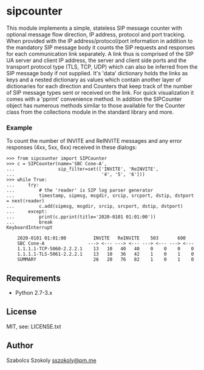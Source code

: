 # sipcounter
This module implements a simple, stateless SIP message counter with optional message flow direction, IP address, protocol and port tracking. When provided with the IP address/protocol/port information in addition to the mandatory SIP message body it counts the SIP requests and responses for each communication link separately. A link thus is comprised of the SIP UA server and client IP address, the server and client side ports and the transport protocol type (TLS, TCP, UDP) which can also be inferred from the SIP message body if not supplied. It's 'data' dictionary holds the links as keys and a nested dictionary as values which contain another layer of dictionaries for each direction and Counters that keep track of the number of SIP message types sent or received on the link.
For quick visualization it comes with a 'pprint' convenience method. In addition the SIPCounter object has numerous methods similar to those available for the Counter class from the collections module in the standard library and more.

### Example ###
To count the number of INVITE and ReINVITE messages and any error responses (4xx, 5xx, 6xx) received in these dialogs:

```
>>> from sipcounter import SIPCounter
>>> c = SIPCounter(name='SBC Cone-A',
...                sip_filter=set(['INVITE', 'ReINVITE',
...                                '4', '5', '6']))
>>> while True:
...     try:
...         # the 'reader' is SIP log parser generator
...         timestamp, sipmsg, msgdir, srcip, srcport, dstip, dstport = next(reader)
...         c.add(sipmsg, msgdir, srcip, srcport, dstip, dstport)
...     except:
...         print(c.pprint(title='2020-0101 01:01:00'))
...         break
KeyboardInterrupt

    2020-0101 01:01:00          INVITE   ReINVITE    503       600
    SBC Cone-A                ---> <--- ---> <--- ---> <--- ---> <---
    1.1.1.1-TCP-5060-2.2.2.1    13   10   40   40    0    0    0    0
    1.1.1.1-TLS-5061-2.2.2.1    13   10   36   42    1    0    1    0
    SUMMARY                     26   20   76   82    1    0    1    0
```
## Requirements

- Python 2.7-3.x

## License

MIT, see: LICENSE.txt

## Author

Szabolcs Szokoly <a href="mailto:sszokoly@pm.me">sszokoly@pm.me</a>
